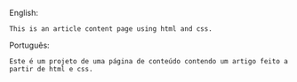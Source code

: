 English:

    This is an article content page using html and css. 


Português: 

    Este é um projeto de uma página de conteúdo contendo um artigo feito a partir de html e css.
